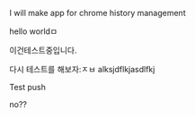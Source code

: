 I will make app for chrome history management

hello worldㅁ

이건테스트중입니다. 

다시 테스트를 해보자:ㅈㅂ
alksjdflkjasdlfkj

Test push 

no??

